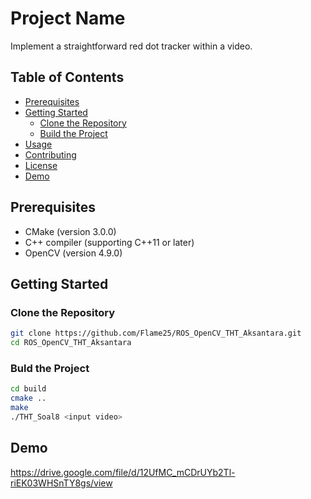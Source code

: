 
# Project Name

Implement a straightforward red dot tracker within a video.

## Table of Contents
- [Prerequisites](#prerequisites)
- [Getting Started](#getting-started)
  - [Clone the Repository](#clone-the-repository)
  - [Build the Project](#build-the-project)
- [Usage](#usage)
- [Contributing](#contributing)
- [License](#license)
- [Demo](#demo)
## Prerequisites

- CMake (version 3.0.0)
- C++ compiler (supporting C++11 or later)
- OpenCV (version 4.9.0)
## Getting Started

### Clone the Repository

```bash
git clone https://github.com/Flame25/ROS_OpenCV_THT_Aksantara.git
cd ROS_OpenCV_THT_Aksantara
```
### Buld  the Project

```bash
cd build
cmake ..
make
./THT_Soal8 <input video>
```

## Demo
https://drive.google.com/file/d/12UfMC_mCDrUYb2Tl-riEK03WHSnTY8gs/view
